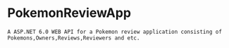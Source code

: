 # PokemonReviewApp
	A ASP.NET 6.0 WEB API for a Pokemon review application consisting of Pokemons,Owners,Reviews,Reviewers and etc.
